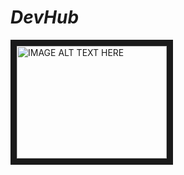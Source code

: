 <H1><i>DevHub</i></h1>
<a href="https://youtu.be/w42kKqel4mY" target="_blank"><img src="clients/webtech.png"
alt="IMAGE ALT TEXT HERE" width="240" height="180" border="10" /></a>
